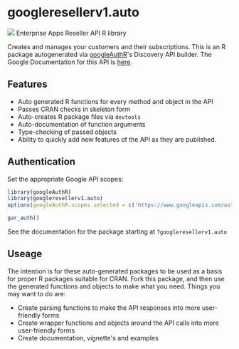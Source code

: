 # googleresellerv1.auto
![](https://www.gstatic.com/images/branding/product/1x/googleg_32dp.png)
Enterprise Apps Reseller API R library

Creates and manages your customers and their subscriptions.
This is an R package autogenerated via [googleAuthR](http://code.markedmondson.me/googleAuthR)'s Discovery API builder. 
The Google Documentation for this API is [here](https://developers.google.com/google-apps/reseller/).

## Features 
 * Auto generated R functions for every method and object in the API
 * Passes CRAN checks in skeleton form
 * Auto-creates R package files via `devtools`
 * Auto-documentation of function arguments
 * Type-checking of passed objects
 * Ability to quickly add new features of the API as they are published.

## Authentication
Set the appropriate Google API scopes:

```r
library(googleAuthR)
library(googleresellerv1.auto)
options(googleAuthR.scopes.selected = c('https://www.googleapis.com/auth/apps.order', 'https://www.googleapis.com/auth/apps.order.readonly'))

gar_auth()
```
 See the documentation for the package starting at `?googleresellerv1.auto`
## Useage
The intention is for these auto-generated packages to be used as a basis for proper R packages suitable for CRAN.
Fork this package, and then use the generated functions and objects to make what you need.
Things you may want to do are:
* Create parsing functions to make the API responses into more user-friendly forms
* Create wrapper functions and objects around the API calls into more user-friendly forms
* Create documentation, vignette's and examples


